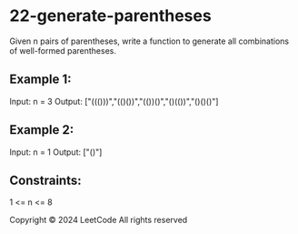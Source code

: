 # 22-generate-parentheses

Given n pairs of parentheses, write a function to generate all combinations of well-formed parentheses.
  ## Example 1:
Input: n = 3
Output: ["((()))","(()())","(())()","()(())","()()()"]
## Example 2:
Input: n = 1
Output: ["()"]
  ## Constraints:
1 <= n <= 8

Copyright ©️ 2024 LeetCode All rights reserved